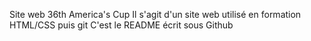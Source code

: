 Site web 36th America's Cup
Il s'agit d'un site web utilisé en formation HTML/CSS puis git
C'est le README écrit sous Github
